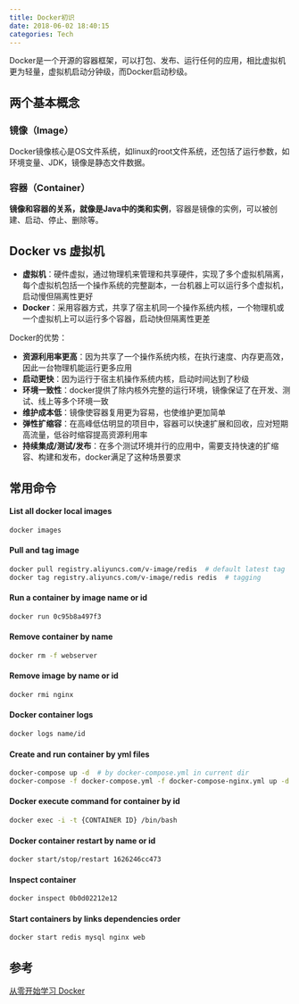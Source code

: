 ```yaml
---
title: Docker初识
date: 2018-06-02 18:40:15
categories: Tech
---
```


Docker是一个开源的容器框架，可以打包、发布、运行任何的应用，相比虚拟机更为轻量，虚拟机启动分钟级，而Docker启动秒级。

<!-- more -->

## 两个基本概念

### 镜像（Image）

Docker镜像核心是OS文件系统，如linux的root文件系统，还包括了运行参数，如环境变量、JDK，镜像是静态文件数据。

### 容器（Container）

**镜像和容器的关系，就像是Java中的类和实例**，容器是镜像的实例，可以被创建、启动、停止、删除等。

## Docker vs 虚拟机

- **虚拟机**：硬件虚拟，通过物理机来管理和共享硬件，实现了多个虚拟机隔离，每个虚拟机包括一个操作系统的完整副本，一台机器上可以运行多个虚拟机，启动慢但隔离性更好
- **Docker**：采用容器方式，共享了宿主机同一个操作系统内核，一个物理机或一个虚拟机上可以运行多个容器，启动快但隔离性更差

Docker的优势：

- **资源利用率更高**：因为共享了一个操作系统内核，在执行速度、内存更高效，因此一台物理机能运行更多应用
- **启动更快**：因为运行于宿主机操作系统内核，启动时间达到了秒级
- **环境一致性**：docker提供了除内核外完整的运行环境，镜像保证了在开发、测试、线上等多个环境一致
- **维护成本低**：镜像使容器复用更为容易，也使维护更加简单
- **弹性扩缩容**：在高峰低估明显的项目中，容器可以快速扩展和回收，应对短期高流量，低谷时缩容提高资源利用率
- **持续集成/测试/发布**：在多个测试环境并行的应用中，需要支持快速的扩缩容、构建和发布，docker满足了这种场景要求

## 常用命令

#### List all docker local images

```sh
docker images
```

#### Pull and tag image

```sh
docker pull registry.aliyuncs.com/v-image/redis  # default latest tag
docker tag registry.aliyuncs.com/v-image/redis redis  # tagging
```

#### Run a container by image name or id

```sh
docker run 0c95b8a497f3
```

#### Remove container by name

```sh
docker rm -f webserver
```

#### Remove image by name or id

```sh
docker rmi nginx
```

#### Docker container logs

```sh
docker logs name/id
```

#### Create and run container by yml files

```sh
docker-compose up -d  # by docker-compose.yml in current dir
docker-compose -f docker-compose.yml -f docker-compose-nginx.yml up -d
```

#### Docker execute command for container by id

```sh
docker exec -i -t {CONTAINER ID} /bin/bash
```

#### Docker container restart by name or id

```sh
docker start/stop/restart 1626246cc473
```

#### Inspect container

```sh
docker inspect 0b0d02212e12
```

#### Start containers by links dependencies order

```sh
docker start redis mysql nginx web
```

## 参考

[从零开始学习 Docker](https://www.jianshu.com/p/cf6e7248b6c7)

